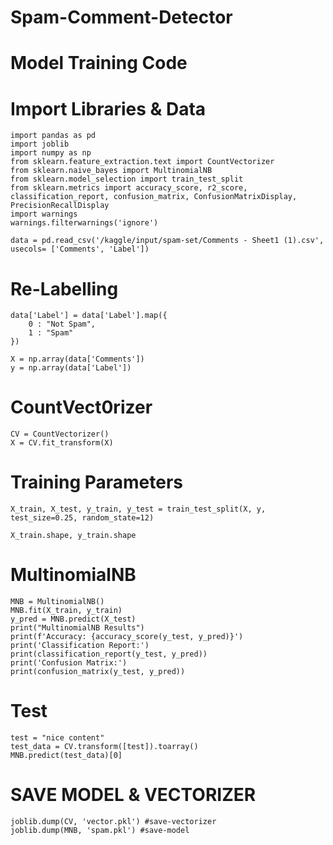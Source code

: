 # Spam-Comment-Detector
# Model Training Code

# Import Libraries & Data 
```
import pandas as pd
import joblib
import numpy as np
from sklearn.feature_extraction.text import CountVectorizer
from sklearn.naive_bayes import MultinomialNB
from sklearn.model_selection import train_test_split
from sklearn.metrics import accuracy_score, r2_score, classification_report, confusion_matrix, ConfusionMatrixDisplay, PrecisionRecallDisplay
import warnings
warnings.filterwarnings('ignore')

data = pd.read_csv('/kaggle/input/spam-set/Comments - Sheet1 (1).csv', usecols= ['Comments', 'Label'])
```

# Re-Labelling
```
data['Label'] = data['Label'].map({
    0 : "Not Spam",
    1 : "Spam"
})
```

```
X = np.array(data['Comments'])
y = np.array(data['Label'])
```

# CountVect0rizer
```
CV = CountVectorizer()
X = CV.fit_transform(X)
```

# Training Parameters
```
X_train, X_test, y_train, y_test = train_test_split(X, y, test_size=0.25, random_state=12)

X_train.shape, y_train.shape
```

# MultinomialNB
```
MNB = MultinomialNB()
MNB.fit(X_train, y_train)
y_pred = MNB.predict(X_test)
print("MultinomialNB Results")
print(f'Accuracy: {accuracy_score(y_test, y_pred)}')
print('Classification Report:')
print(classification_report(y_test, y_pred))
print('Confusion Matrix:')
print(confusion_matrix(y_test, y_pred))
```

# Test
```
test = "nice content"
test_data = CV.transform([test]).toarray()
MNB.predict(test_data)[0]
```

# SAVE MODEL & VECTORIZER
```
joblib.dump(CV, 'vector.pkl') #save-vectorizer
joblib.dump(MNB, 'spam.pkl') #save-model
```
